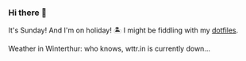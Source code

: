 ### Hi there :wave:

It's Sunday! And I'm on holiday! :desert_island: I might be fiddling with my [dotfiles](https://github.com/bewuethr/dotfiles).

Weather in Winterthur: who knows, wttr.in is currently down...
